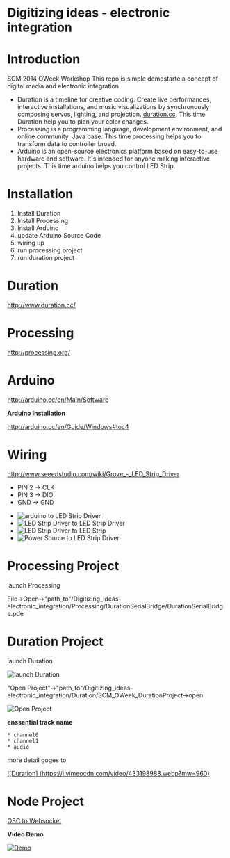 Digitizing ideas - electronic integration
===============

Introduction
===============
SCM 2014 OWeek Workshop
This repo is simple demostarte a concept of digital media and electronic integration 

* Duration is a timeline for creative coding. Create live performances, interactive installations, and music visualizations by synchronously composing servos, lighting, and projection. [duration.cc](http://www.duration.cc/). This time Duration help you to plan your color changes.
* Processing is a programming language, development environment, and online community. Java base. This time processing helps you to transform data to controller broad.
* Arduino is an open-source electronics platform based on easy-to-use hardware and software. It's intended for anyone making interactive projects. This time arduino helps you control LED Strip.



Installation
===============
1. Install Duration
2. Install Processing
3. Install Arduino
4. update Arduino Source Code
5. wiring up
6. run processing project
7. run duration project

Duration 
===============
http://www.duration.cc/

Processing 
===============
http://processing.org/

Arduino 
===============
http://arduino.cc/en/Main/Software

**Arduino Installation**

http://arduino.cc/en/Guide/Windows#toc4

Wiring 
===============
http://www.seeedstudio.com/wiki/Grove_-_LED_Strip_Driver

- PIN 2 -> CLK
- PIN 3 -> DIO
- GND -> GND

* ![arduino to LED Strip Driver](screen_01.JPG)
* ![LED Strip Driver to LED Strip Driver](screen_03.JPG)
* ![LED Strip Driver to LED Strip ](screen_04.JPG)
* ![Power Source to LED Strip Driver](screen_05.JPG)

Processing Project 
===============

launch Processing

File->Open->"path_to"/Digitizing_ideas-electronic_integration/Processing/DurationSerialBridge/DurationSerialBridge.pde


Duration Project 
===============

launch Duration

![launch Duration](screen_06.png)

"Open Project"->"path_to"/Digitizing_ideas-electronic_integration/Duration/SCM_OWeek_DurationProject->open

![Open Project](screen_07.png)

**enssential track name**

    * channel0
    * channel1
    * audio

more detail goges to 

[![Duration] (https://i.vimeocdn.com/video/433198988.webp?mw=960)](https://vimeo.com/59654979)

Node Project
===============


[OSC to Websocket ](Node/oscToWebsocketBridge)

**Video Demo**

[![Demo](https://i.vimeocdn.com/video/485993848.webp?mw=960)](https://vimeo.com/103685129/)